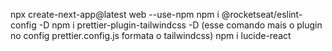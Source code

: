 npx create-next-app@latest web --use-npm
npm i @rocketseat/eslint-config -D
npm i prettier-plugin-tailwindcss -D (esse comando mais o plugin no config prettier.config.js formata o tailwindcss)
npm i lucide-react
